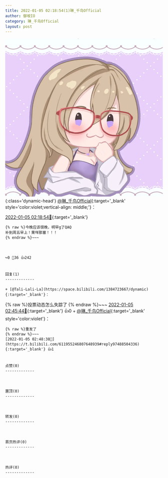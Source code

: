 ```yaml
---
title: 2022-01-05 02:18:54(1)琳_千鸟Official
author: 御坂IO
category: 琳_千鸟Official
layout: post
---
```


![img](/images/c0a88f85ebd0d056f37b114e0748e69556c8b488.jpg){:class='dynamic-head'}
[@琳_千鸟Official](https://space.bilibili.com/1620923329/dynamic){:target='_blank' style='color:violet;vertical-align: middle;'}：

[2022-01-05 02:18:54🔗](https://t.bilibili.com/611955246807648939){:target='_blank'}

~~~
{% raw %}今晚应该很晚，明早g了QAQ
补到周五早上！果咩那塞！！！
{% endraw %}~~~



↪️0 💬36 👍242


回复(1)
-------------

+ [@Tali-Lali-La](https://space.bilibili.com/1384723667/dynamic){:target='_blank'}：
~~~
{% raw %}投票动态怎么失踪了
{% endraw %}~~~
[2022-01-05 02:45:44🔗](https://t.bilibili.com/611955246807648939#reply97488358944){:target='_blank'} 👍0
    + [@琳_千鸟Official](https://space.bilibili.com/1620923329/dynamic){:target='_blank' style='color:violet'}：
~~~
{% raw %}重发了
{% endraw %}~~~
[2022-01-05 02:48:38🔗](https://t.bilibili.com/611955246807648939#reply97488504336){:target='_blank'} 👍1


点赞(0)
-------------



置顶(0)
-------------



转发(0)
-------------



首页热评(0)
-------------



热评(0)
-------------



